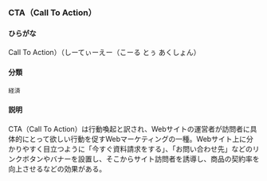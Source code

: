<div style="display:none;">

## [あ行](securities-terms?id=あ行)
## [か行](securities-terms?id=か行)
## [さ行](securities-terms?id=さ行)
## [た行](securities-terms?id=た行)
## [な行](securities-terms?id=な行)
## [は行](securities-terms?id=は行)
## [ま行](securities-terms?id=ま行)
## [や行](securities-terms?id=や行)
## [ら行](securities-terms?id=ら行)
## [わ行](securities-terms?id=わ行)
## [英数字・記号](securities-terms?id=英数字・記号)

</div>

### CTA（Call To Action）

#### ひらがな

Call To Action）（しーてぃーえー（こーる とぅ あくしょん）

#### 分類

`経済`

#### 説明

CTA（Call To Action）は行動喚起と訳され、Webサイトの運営者が訪問者に具体的にとって欲しい行動を促すWebマーケティングの一種。Webサイト上に分かりやすく目立つように「今すぐ資料請求をする」、「お問い合わせ先」などのリンクボタンやバナーを設置し、そこからサイト訪問者を誘導し、商品の契約率を向上させるなどの効果がある。

